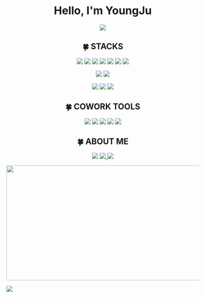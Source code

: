 <h1 align="center">Hello, I'm YoungJu </h1>
<p align="center">
  <img src="https://capsule-render.vercel.app/api?type=soft&color=ffcfe4&height=200&section=header&text=welcome!&fontSize=90&animation=twinkling&fontColor=ffffff" />
</p>

<h2 align="center">🍀 STACKS</h2>

<p align="center">
<img src="https://img.shields.io/badge/html5-%23E34F26.svg?style=for-the-badge&logo=html5&logoColor=white" />
<img src="https://img.shields.io/badge/react-%2320232a.svg?style=for-the-badge&logo=react&logoColor=%2361DAFB" />
<img src="https://img.shields.io/badge/React_Router-CA4245?style=for-the-badge&logo=react-router&logoColor=white" />
<img src="https://img.shields.io/badge/redux-%23593d88.svg?style=for-the-badge&logo=redux&logoColor=white" />
<img src="https://img.shields.io/badge/styled--components-DB7093?style=for-the-badge&logo=styled-components&logoColor=white" />
<img src="https://img.shields.io/badge/NPM-%23CB3837.svg?style=for-the-badge&logo=npm&logoColor=white" />
<img src="https://img.shields.io/badge/netlify-%23000000.svg?style=for-the-badge&logo=netlify&logoColor=#00C7B7" />
</p>
<p align="center">
<img src="https://img.shields.io/badge/node.js-6DA55F?style=for-the-badge&logo=node.js&logoColor=white" />
<img src="https://img.shields.io/badge/MongoDB-%234ea94b.svg?style=for-the-badge&logo=mongodb&logoColor=white" />
</p>

<p align="center">
<img src="https://img.shields.io/badge/c++-%2300599C.svg?style=for-the-badge&logo=c%2B%2B&logoColor=white" />
<img src="https://img.shields.io/badge/javascript-%23323330.svg?style=for-the-badge&logo=javascript&logoColor=%23F7DF1E" />
<img src="https://img.shields.io/badge/python-3670A0?style=for-the-badge&logo=python&logoColor=ffdd54" />
</p>

<h2 align="center">🍀 COWORK TOOLS</h2>

<p align="center">
<img src="https://img.shields.io/badge/github-%23121011.svg?style=for-the-badge&logo=github&logoColor=white" />
<img src="https://img.shields.io/badge/Notion-%23000000.svg?style=for-the-badge&logo=notion&logoColor=white" />
<img src="https://img.shields.io/badge/figma-%23F24E1E.svg?style=for-the-badge&logo=figma&logoColor=white" />
<img src="https://img.shields.io/badge/Slack-4A154B?style=for-the-badge&logo=slack&logoColor=white" />
<img src="https://img.shields.io/badge/Discord-%235865F2.svg?style=for-the-badge&logo=discord&logoColor=white" />
</p>


<h2 align="center">🍀 ABOUT ME</h2>

<p align="center">
<img src="https://img.shields.io/badge/youngju6143@gmail.com-D14836?style=for-the-badge&logo=gmail&logoColor=white" />
<a href="https://0ju428.tistory.com/">
  <img src="https://img.shields.io/badge/Tistory-A9BCF5?style=for-the-badge&logo=GitHub Sponsors&logoColor=white"&link=https://0ju428.tistory.com/"/>
</a>
  
<a href="https://0ju428.notion.site/1127763dd03a808497bddd20c61afec2?pvs=4/">
  <img src="https://img.shields.io/badge/Portfolio-%23000000.svg?style=for-the-badge&logo=notion&logoColor=white" />
</a>
</p>

<div align="center">
  <a href="https://github.com/devxb/gitanimals">
    <img
      src="https://render.gitanimals.org/farms/youngju6143"
      width="600"
      height="300"
    />
  </a>
</div>

<a href="https://hits.seeyoufarm.com"><img src="https://hits.seeyoufarm.com/api/count/incr/badge.svg?url=https%3A%2F%2Fgithub.com%2Fyoungju6143&count_bg=%23FFCED8&title_bg=%23555555&icon=&icon_color=%23E7E7E7&title=total&edge_flat=false"/></a>
